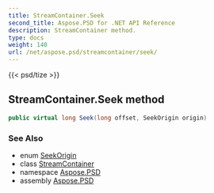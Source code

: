 ```yaml
---
title: StreamContainer.Seek
second_title: Aspose.PSD for .NET API Reference
description: StreamContainer method. 
type: docs
weight: 140
url: /net/aspose.psd/streamcontainer/seek/
---
```

{{< psd/tize >}}
## StreamContainer.Seek method

```csharp
public virtual long Seek(long offset, SeekOrigin origin)
```

### See Also

* enum [SeekOrigin](../../seekorigin/)
* class [StreamContainer](../)
* namespace [Aspose.PSD](../../streamcontainer/)
* assembly [Aspose.PSD](../../../)


